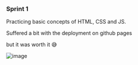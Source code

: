 ### Sprint 1  
Practicing basic concepts of HTML, CSS and JS.  

Suffered a bit with the deployment on github pages  

but it was worth it :sweat_smile:

![image](https://user-images.githubusercontent.com/73502439/117923702-2509ea00-b2ba-11eb-85b1-4ff78b26538c.png)
